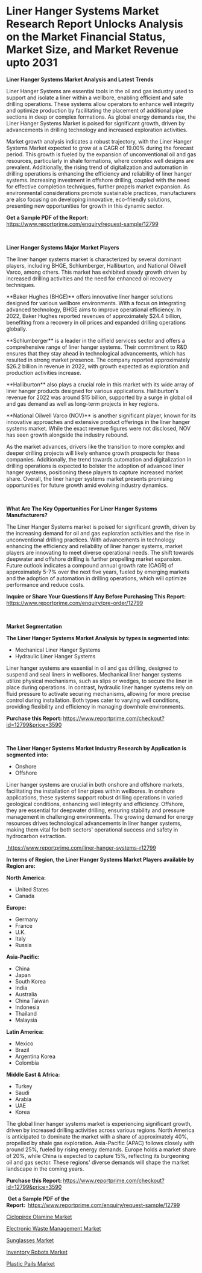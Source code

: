 <p><h1>Liner Hanger Systems Market Research Report Unlocks Analysis on the Market Financial Status, Market Size, and Market Revenue upto 2031</h1></p><p><strong>Liner Hanger Systems Market Analysis and Latest Trends</strong></p>
<p><p>Liner Hanger Systems are essential tools in the oil and gas industry used to support and isolate a liner within a wellbore, enabling efficient and safe drilling operations. These systems allow operators to enhance well integrity and optimize production by facilitating the placement of additional pipe sections in deep or complex formations. As global energy demands rise, the Liner Hanger Systems Market is poised for significant growth, driven by advancements in drilling technology and increased exploration activities.</p><p>Market growth analysis indicates a robust trajectory, with the Liner Hanger Systems Market expected to grow at a CAGR of 19.00% during the forecast period. This growth is fueled by the expansion of unconventional oil and gas resources, particularly in shale formations, where complex well designs are prevalent. Additionally, the rising trend of digitalization and automation in drilling operations is enhancing the efficiency and reliability of liner hanger systems. Increasing investment in offshore drilling, coupled with the need for effective completion techniques, further propels market expansion. As environmental considerations promote sustainable practices, manufacturers are also focusing on developing innovative, eco-friendly solutions, presenting new opportunities for growth in this dynamic sector.</p></p>
<p><strong>Get a Sample PDF of the Report:&nbsp;</strong> <a href="https://www.reportprime.com/enquiry/request-sample/12799">https://www.reportprime.com/enquiry/request-sample/12799</a></p>
<p>&nbsp;</p>
<p><strong>Liner Hanger Systems Major Market Players</strong></p>
<p><p>The liner hanger systems market is characterized by several dominant players, including BHGE, Schlumberger, Halliburton, and National Oilwell Varco, among others. This market has exhibited steady growth driven by increased drilling activities and the need for enhanced oil recovery techniques.</p><p>**Baker Hughes (BHGE)** offers innovative liner hanger solutions designed for various wellbore environments. With a focus on integrating advanced technology, BHGE aims to improve operational efficiency. In 2022, Baker Hughes reported revenues of approximately $24.4 billion, benefiting from a recovery in oil prices and expanded drilling operations globally.</p><p>**Schlumberger** is a leader in the oilfield services sector and offers a comprehensive range of liner hanger systems. Their commitment to R&D ensures that they stay ahead in technological advancements, which has resulted in strong market presence. The company reported approximately $26.2 billion in revenue in 2022, with growth expected as exploration and production activities increase.</p><p>**Halliburton** also plays a crucial role in this market with its wide array of liner hanger products designed for various applications. Halliburton's revenue for 2022 was around $15 billion, supported by a surge in global oil and gas demand as well as long-term projects in key regions.</p><p>**National Oilwell Varco (NOV)** is another significant player, known for its innovative approaches and extensive product offerings in the liner hanger systems market. While the exact revenue figures were not disclosed, NOV has seen growth alongside the industry rebound.</p><p>As the market advances, drivers like the transition to more complex and deeper drilling projects will likely enhance growth prospects for these companies. Additionally, the trend towards automation and digitalization in drilling operations is expected to bolster the adoption of advanced liner hanger systems, positioning these players to capture increased market share. Overall, the liner hanger systems market presents promising opportunities for future growth amid evolving industry dynamics.</p></p>
<p>&nbsp;</p>
<p><strong>What Are The Key Opportunities For Liner Hanger Systems Manufacturers?</strong></p>
<p><p>The Liner Hanger Systems market is poised for significant growth, driven by the increasing demand for oil and gas exploration activities and the rise in unconventional drilling practices. With advancements in technology enhancing the efficiency and reliability of liner hanger systems, market players are innovating to meet diverse operational needs. The shift towards deepwater and offshore drilling is further propelling market expansion. Future outlook indicates a compound annual growth rate (CAGR) of approximately 5-7% over the next five years, fueled by emerging markets and the adoption of automation in drilling operations, which will optimize performance and reduce costs.</p></p>
<p><strong>Inquire or Share Your Questions If Any Before Purchasing This Report:</strong> <a href="https://www.reportprime.com/enquiry/pre-order/12799">https://www.reportprime.com/enquiry/pre-order/12799</a></p>
<p>&nbsp;</p>
<p><strong>Market Segmentation</strong></p>
<p><strong>The Liner Hanger Systems Market Analysis by types is segmented into:</strong></p>
<p><ul><li>Mechanical Liner Hanger Systems</li><li>Hydraulic Liner Hanger Systems</li></ul></p>
<p><p>Liner hanger systems are essential in oil and gas drilling, designed to suspend and seal liners in wellbores. Mechanical liner hanger systems utilize physical mechanisms, such as slips or wedges, to secure the liner in place during operations. In contrast, hydraulic liner hanger systems rely on fluid pressure to activate securing mechanisms, allowing for more precise control during installation. Both types cater to varying well conditions, providing flexibility and efficiency in managing downhole environments.</p></p>
<p><strong>Purchase this Report:&nbsp;</strong><a href="https://www.reportprime.com/checkout?id=12799&price=3590">https://www.reportprime.com/checkout?id=12799&price=3590</a></p>
<p>&nbsp;</p>
<p><strong>The Liner Hanger Systems Market Industry Research by Application is segmented into:</strong></p>
<p><ul><li>Onshore</li><li>Offshore</li></ul></p>
<p><p>Liner hanger systems are crucial in both onshore and offshore markets, facilitating the installation of liner pipes within wellbores. In onshore applications, these systems support robust drilling operations in varied geological conditions, enhancing well integrity and efficiency. Offshore, they are essential for deepwater drilling, ensuring stability and pressure management in challenging environments. The growing demand for energy resources drives technological advancements in liner hanger systems, making them vital for both sectors' operational success and safety in hydrocarbon extraction.</p></p>
<p><a href="https://www.reportprime.com/liner-hanger-systems-r12799">&nbsp;https://www.reportprime.com/liner-hanger-systems-r12799</a></p>
<p><strong>In terms of Region, the Liner Hanger Systems Market Players available by Region are:</strong></p>
<p>
    <p> <strong> North America: </strong>
        <ul>
            <li>United States</li>
            <li>Canada</li>
        </ul>
        </p> 
    <p> <strong> Europe: </strong>
        <ul>
            <li>Germany</li>
            <li>France</li>
            <li>U.K.</li>
            <li>Italy</li>
            <li>Russia</li>
        </ul>
        </p> 
    <p> <strong> Asia-Pacific: </strong>
        <ul>
            <li>China</li>
            <li>Japan</li>
            <li>South Korea</li>
            <li>India</li>
            <li>Australia</li>
            <li>China Taiwan</li>
            <li>Indonesia</li>
            <li>Thailand</li>
            <li>Malaysia</li>
        </ul>
        </p> 
    <p> <strong> Latin America: </strong>
        <ul>
            <li>Mexico</li>
            <li>Brazil</li>
            <li>Argentina Korea</li>
            <li>Colombia</li>
        </ul>
        </p> 
    <p> <strong> Middle East & Africa: </strong>
        <ul>
            <li>Turkey</li>
            <li>Saudi</li>
            <li>Arabia</li>
            <li>UAE</li>
            <li>Korea</li>
        </ul>
    </p>
    </p>
<p><p>The global liner hanger systems market is experiencing significant growth, driven by increased drilling activities across various regions. North America is anticipated to dominate the market with a share of approximately 40%, propelled by shale gas exploration. Asia-Pacific (APAC) follows closely with around 25%, fueled by rising energy demands. Europe holds a market share of 20%, while China is expected to capture 15%, reflecting its burgeoning oil and gas sector. These regions' diverse demands will shape the market landscape in the coming years.</p></p>
<p><strong>Purchase this Report: </strong><a href="https://www.reportprime.com/checkout?id=12799&price=3590">https://www.reportprime.com/checkout?id=12799&price=3590</a></p>
<p>&nbsp;<strong>Get a Sample PDF of the Report:&nbsp;&nbsp;</strong><a href="https://www.reportprime.com/enquiry/request-sample/12799">https://www.reportprime.com/enquiry/request-sample/12799</a></p>
<p><strong></strong></p>
<p><p><a href="https://issuu.com/reportprime-2/docs/ciclopirox-olamine-market-size-2030_808224a39e94ad">Ciclopirox Olamine Market</a></p><p><a href="https://www.linkedin.com/pulse/how-regions-adapting-electronic-waste-management-market-global-phmbc?trackingId=LqE6cI%2BXR%2B6U4qcraWenGQ%3D%3D">Electronic Waste Management Market</a></p><p><a href="https://medium.com/@hassen.nww/global-sunglasses-market-trends-insights-into-growth-opportunities-and-challenges-forecasted-from-9298d9b96ad9">Sunglasses Market</a></p><p><a href="https://github.com/Dgui456/Market-Research-Report-List-1/blob/main/inventory-robots-market.md">Inventory Robots Market</a></p><p><a href="https://medium.com/@hassen.nww/global-plastic-pails-market-size-share-analysis-by-product-type-by-application-by-region-2ce8c2b59d5e">Plastic Pails Market</a></p></p>